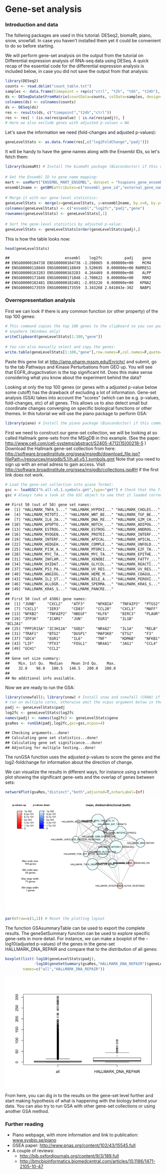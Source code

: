 # Gene-set analysis

### Introduction and data

The follwing packages are used in this tutorial: DESeq2, biomaRt, piano, snow, snowfall. In case you haven't installed them yet it could be convenient to do so before starting. 

We will perform gene-set analysis on the output from the tutorial on Differential expression analysis of RNA-seq data using DESeq. A quick recap of the essential code for the differential expression analysis is included below, in case you did not save the output from that analysis:

``` r
library(DESeq2)
counts <- read.delim("count_table.txt")
samples <- data.frame(timepoint = rep(c("ctrl", "t2h", "t6h", "t24h"), each=3))
ds <- DESeqDataSetFromMatrix(countData=counts, colData=samples, design=~timepoint)
colnames(ds) <- colnames(counts)
ds <- DESeq(ds)
res <- results(ds, c("timepoint","t24h","ctrl"))
res <- res[ ! (is.na(res$pvalue) | is.na(res$padj)), ] 
# Here we also exclude genes with adjusted p-values = NA
```

Let's save the information we need (fold-changes and adjusted p-values):

``` r
geneLevelStats <- as.data.frame(res[,c("log2FoldChange","padj")])
```

It will be handy to have the gene names along with the Ensembl IDs, so let's fetch them:

``` r
library(biomaRt) # Install the biomaRt package (Bioconductor) if this command does not work

# Get the Ensembl ID to gene name mapping:
mart <- useMart("ENSEMBL_MART_ENSEMBL", dataset = "hsapiens_gene_ensembl", host="www.ensembl.org")
ensembl2name <- getBM(attributes=c("ensembl_gene_id","external_gene_name"),mart=mart)

# Merge it with our gene-level statistics:
geneLevelStats <- merge(x=geneLevelStats, y=ensembl2name, by.x=0, by.y=1, all.x=TRUE)
colnames(geneLevelStats) <- c("ensembl","log2fc","padj","gene")
rownames(geneLevelStats) <- geneLevelStats[,1]

# Sort the gene-level statistics by adjusted p-value:
geneLevelStats <- geneLevelStats[order(geneLevelStats$padj),]
```

This is how the table looks now:

``` r
head(geneLevelStats)
```

    ##                         ensembl    log2fc          padj    gene
    ## ENSG00000104738 ENSG00000104738 -2.200865  0.000000e+00    MCM4
    ## ENSG00000118849 ENSG00000118849  3.520695  0.000000e+00 RARRES1
    ## ENSG00000163283 ENSG00000163283  4.264469  0.000000e+00    ALPP
    ## ENSG00000171848 ENSG00000171848 -2.700622  0.000000e+00    RRM2
    ## ENSG00000182481 ENSG00000182481 -2.055226  0.000000e+00   KPNA2
    ## ENSG00000173559 ENSG00000173559  3.343268 2.641043e-302   NABP1

### Overrepresentation analysis

First we can look if there is any common function (or other property) of the top 100 genes:

``` r
# This command copies the top 100 genes to the clipboard so you can paste it 
# anywhere (Windows only)
writeClipboard(geneLevelStats[1:100,"gene"])

# You can also manually select and copy the genes:
write.table(geneLevelStats[1:100,"gene"],row.names=F,col.names=F,quote=F)
```

Paste this gene list at <http://amp.pharm.mssm.edu/Enrichr/> and submit, go to the tab Pathways and Kinase Perturbations from GEO up. You will see that EGFR\_drugactivation is the top significant hit. Does this make sense considering what you know about the experiment behind the data?

Looking at only the top 100 genes (or genes with a adjusted p-value below some cutoff) has the drawback of excluding a lot of information. Gene-set analysis (GSA) takes into account the "scores" (which can be e.g. p-values, fold-changes, etc) of all genes. This allows us to also detect small but coordinate changes converging on specific biological functions or other themes. In this tutorial we will use the piano package to perform GSA:

``` r
library(piano) # Install the piano package (Bioconductor) if this command does not work
```

First we need to construct our gene-set collection, we will be looking at so called Hallmark gene-sets from the MSigDB in this example. (See the paper: <http://www.cell.com/cell-systems/abstract/S2405-4712(15)00218-5> ) Download the Hallmark gene-set collection from here: <http://software.broadinstitute.org/gsea/msigdb/download_file.jsp?filePath=/resources/msigdb/5.1/h.all.v5.1.symbols.gmt> Note that you need to sign up with an email adress to gain access. Visit <http://software.broadinstitute.org/gsea/msigdb/collections.jsp#H> if the first link does not work.

``` r
# Load the gene-set collection into piano format:
gsc <- loadGSC("h.all.v5.1.symbols.gmt",type="gmt") # Check that the filename matches the file that you downloaded
gsc # Always take a look at the GSC object to see that it loaded correctly
```

    ## First 50 (out of 50) gene set names:
    ##  [1] "HALLMARK_TNFA_S..." "HALLMARK_HYPOXI..." "HALLMARK_CHOLES..."
    ##  [4] "HALLMARK_MITOTI..." "HALLMARK_WNT_BE..." "HALLMARK_TGF_BE..."
    ##  [7] "HALLMARK_IL6_JA..." "HALLMARK_DNA_RE..." "HALLMARK_G2M_CH..."
    ## [10] "HALLMARK_APOPTO..." "HALLMARK_NOTCH_..." "HALLMARK_ADIPOG..."
    ## [13] "HALLMARK_ESTROG..." "HALLMARK_ESTROG..." "HALLMARK_ANDROG..."
    ## [16] "HALLMARK_MYOGEN..." "HALLMARK_PROTEI..." "HALLMARK_INTERF..."
    ## [19] "HALLMARK_INTERF..." "HALLMARK_APICAL..." "HALLMARK_APICAL..."
    ## [22] "HALLMARK_HEDGEH..." "HALLMARK_COMPLE..." "HALLMARK_UNFOLD..."
    ## [25] "HALLMARK_PI3K_A..." "HALLMARK_MTORC1..." "HALLMARK_E2F_TA..."
    ## [28] "HALLMARK_MYC_TA..." "HALLMARK_MYC_TA..." "HALLMARK_EPITHE..."
    ## [31] "HALLMARK_INFLAM..." "HALLMARK_XENOBI..." "HALLMARK_FATTY_..."
    ## [34] "HALLMARK_OXIDAT..." "HALLMARK_GLYCOL..." "HALLMARK_REACTI..."
    ## [37] "HALLMARK_P53_PA..." "HALLMARK_UV_RES..." "HALLMARK_UV_RES..."
    ## [40] "HALLMARK_ANGIOG..." "HALLMARK_HEME_M..." "HALLMARK_COAGUL..."
    ## [43] "HALLMARK_IL2_ST..." "HALLMARK_BILE_A..." "HALLMARK_PEROXI..."
    ## [46] "HALLMARK_ALLOGR..." "HALLMARK_SPERMA..." "HALLMARK_KRAS_S..."
    ## [49] "HALLMARK_KRAS_S..." "HALLMARK_PANCRE..."
    ## 
    ## First 50 (out of 4386) gene names:
    ##  [1] "JUNB"     "CXCL2"    "ATF3"     "NFKBIA"   "TNFAIP3"  "PTGS2"   
    ##  [7] "CXCL1"    "IER3"     "CD83"     "CCL20"    "CXCL3"    "MAFF"    
    ## [13] "NFKB2"    "TNFAIP2"  "HBEGF"    "KLF6"     "BIRC3"    "PLAUR"   
    ## [19] "ZFP36"    "ICAM1"    "JUN"      "EGR3"     "IL1B"     "BCL2A1"  
    ## [25] "PPP1R15A" "ZC3H12A"  "SOD2"     "NR4A2"    "IL1A"     "RELB"    
    ## [31] "TRAF1"    "BTG2"     "DUSP1"    "MAP3K8"   "ETS2"     "F3"      
    ## [37] "SDC4"     "EGR1"     "IL6"      "TNF"      "KDM6B"    "NFKB1"   
    ## [43] "LIF"      "PTX3"     "FOSL1"    "NR4A1"    "JAG1"     "CCL4"    
    ## [49] "GCH1"     "CCL2"    
    ## 
    ## Gene set size summary:
    ##    Min. 1st Qu.  Median    Mean 3rd Qu.    Max. 
    ##    32.0    98.0   180.5   146.5   200.0   200.0 
    ## 
    ## No additional info available.

Now we are ready to run the GSA:

``` r
library(snowfall); library(snow) # Install snow and snowfall (CRAN) if you want to 
# run on multiple cores, otherwise omit the ncpus argument below in the call to runGSA
padj <- geneLevelStats$padj
log2fc <- geneLevelStats$log2fc
names(padj) <- names(log2fc) <- geneLevelStats$gene
gsaRes <- runGSA(padj,log2fc,gsc=gsc,ncpus=4)
```

    ## Checking arguments...done!
    ## Calculating gene set statistics...done!
    ## Calculating gene set significance...done!
    ## Adjusting for multiple testing...done!

The runGSA function uses the adjusted p-values to score the genes and the log2-foldchange for information about the direction of change.

We can visualize the results in different ways, for instance using a network plot showing the significant gene-sets and the overlap of genes between sets:

``` r
networkPlot(gsaRes,"distinct","both",adjusted=T,ncharLabel=Inf)
```

![](images/networkplot.png)

``` r
par(mfrow=c(1,1)) # Reset the plotting layout
```

The function GSAsummaryTable can be used to export the complete results. The geneSetSummary function can be used to explore specific gene-sets in more detail. For instance, we can make a boxplot of the -log10(adjusted p-values) of the genes in the gene-set HALLMARK\_DNA\_REPAIR and compare that to the distribution of all genes:

``` r
boxplot(list(-log10(geneLevelStats$padj),
             -log10(geneSetSummary(gsaRes,"HALLMARK_DNA_REPAIR")$geneLevelStats)),
        names=c("all","HALLMARK_DNA_REPAIR"))
```

![](images/boxplots.png)

From here, you can dig in to the results on the gene-set level further and start making hypothesis of what is happening with the biology behind your data. You can also try to run GSA with other gene-set collections or using another GSA method.

### Further reading

-   Piano webpage, with more information and link to publication: www.sysbio.se/piano
-   GSEA paper: <http://www.pnas.org/content/102/43/15545.full>
-   A couple of reviews:
    -   <http://bib.oxfordjournals.org/content/9/3/189.full>
    -   <http://bmcbioinformatics.biomedcentral.com/articles/10.1186/1471-2105-10-47>
